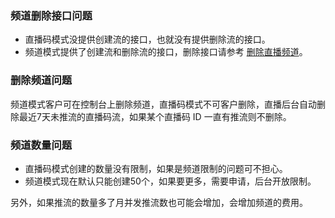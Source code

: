 ### 频道删除接口问题

- 直播码模式没提供创建流的接口，也就没有提供删除流的接口。
- 频道模式提供了创建流和删除流的接口，删除接口请参考 [删除直播频道](https://cloud.tencent.com/document/product/267/4722)。

### 删除频道问题

频道模式客户可在控制台上删除频道，直播码模式不可客户删除，直播后台自动删除最近7天未推流的直播码流，如果某个直播码 ID 一直有推流则不删除。

### 频道数量问题

- 直播码模式创建的数量没有限制，如果是频道限制的问题可不担心。
- 频道模式现在默认只能创建50个，如果要更多，需要申请，后台开放限制。

另外，如果推流的数量多了月并发推流数也可能会增加，会增加频道的费用。

